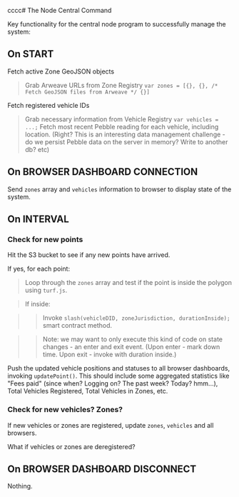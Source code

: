 cccc# The Node Central Command

Key functionality for the central node program to successfully manage the system:

## On START

Fetch active Zone GeoJSON objects

> Grab Arweave URLs from Zone Registry
> `var zones = [{}, {}, /* Fetch GeoJSON files from Arweave */ {}]`

Fetch registered vehicle IDs

> Grab necessary information from Vehicle Registry
> `var vehicles = ...;` Fetch most recent Pebble reading for each vehicle, including location. (Right? This is an interesting data management challenge - do we persist Pebble data on the server in memory? Write to another db? etc)

## On BROWSER DASHBOARD CONNECTION

Send `zones` array and `vehicles` information to browser to display state of the system.

## On INTERVAL

### Check for new points

Hit the S3 bucket to see if any new points have arrived.

If yes, for each point:

> Loop through the `zones` array and test if the point is inside the polygon using  `turf.js`.

> If inside:

>> Invoke `slash(vehicleDID, zoneJurisdiction, durationInside);` smart contract method.

>> Note: we may want to only execute this kind of code on state changes - an enter and exit event. (Upon enter - mark down time. Upon exit - invoke with duration inside.)

Push the updated vehicle positions and statuses to all browser dashboards, invoking `updatePoint()`. This should include some aggregated statistics like "Fees paid" (since when? Logging on? The past week? Today? hmm...), Total Vehicles Registered, Total Vehicles in Zones, etc.

### Check for new vehicles? Zones?

If new vehicles or zones are registered, update `zones`, `vehicles` and all browsers.

What if vehicles or zones are deregistered?

## On BROWSER DASHBOARD DISCONNECT

Nothing.

##
